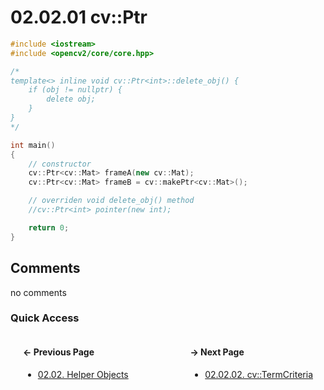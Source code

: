 # 02.02.01 cv::Ptr

```cxx
#include <iostream>
#include <opencv2/core/core.hpp>

/*
template<> inline void cv::Ptr<int>::delete_obj() {
    if (obj != nullptr) {
        delete obj;
    }
}
*/

int main()
{
    // constructor
    cv::Ptr<cv::Mat> frameA(new cv::Mat);
    cv::Ptr<cv::Mat> frameB = cv::makePtr<cv::Mat>();

    // overriden void delete_obj() method
    //cv::Ptr<int> pointer(new int);

    return 0;
}

```

## Comments

no comments

### Quick Access

<div class="previous_page" style="float:left;margin-left:20px;margin-right:20px">

#### &#8592; Previous Page

* [02.02. Helper Objects](./../../02.data_types/02.helper_objects/00.README.md)

</div>
<div class="next_page" style="float:right;margin-left:20px;margin-right:20px">

#### &#8594; Next Page

* [02.02.02. cv::TermCriteria](./../../02.data_types/02.helper_objects/02.termcriteria.md)

</div>
